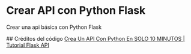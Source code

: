 # Crear API con Python Flask
Crear una api básica con Python Flask

## Créditos del código
[Crea Un API Con Python En SOLO 10 MINUTOS | Tutorial Flask API](https://www.youtube.com/watch?v=b0ZrmhyyCY4)
